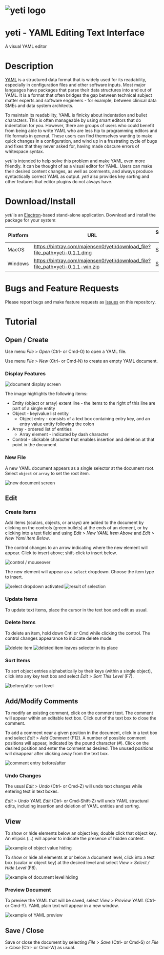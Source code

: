 # ![yeti logo](./render-process/assets/yeti-0.25.png)

# yeti - YAML Editing Text Interface

A visual YAML editor

# Description

[YAML](https://yaml.org/) is a structured data format that is widely
used for its readability, especially in configuration files and other
software inputs. Most major languages have packages that parse their
data structures into and out of YAML. It is a format that often
bridges the gap between technical subject matter experts and software
engineers - for example, between clinical data SMEs and data system
architects.

To maintain its readability, YAML is finicky about indentation and
bullet characters. This is often manageable by using smart editors
that do indentation for you. However, there are groups of users who
could benefit from being able to write YAML who are less hip to
programming editors and file formats in general. These users can find
themselves wanting to make quick changes in a configuration, and wind
up in a frustrating cycle of bugs and fixes that they never asked for,
having made obscure errors of whitespace syntax.

_yeti_ is intended to help solve this problem and make YAML even more
friendly. It can be thought of as a visual editor for YAML. Users can
make their desired content changes, as well as comments, and
always produce syntactically correct YAML as output. _yeti_ also provides
key sorting and other features that editor plugins do not always have.

# Download/Install

_yeti_ is an [Electron](https://electronjs.org)-based stand-alone
application. Download and install the package for your system:

| Platform | URL | SHA1 sig |
| ------ | --- | ------- |
| MacOS | https://bintray.com/majensen0/yeti/download_file?file_path=yeti-0.1.1.dmg |  [SHA1](./dist/yeti-0.1.1.dmg.sha1) |
| Windows | https://bintray.com/majensen0/yeti/download_file?file_path=yeti-0.1.1-win.zip | [SHA1](./dist/yeti-0.1.1-win.zip.sha1) |

# Bugs and Feature Requests

Please report bugs and make feature requests as [Issues](https://github.com/CBIIT/yeti/issues) on this repository.

# Tutorial

## Open / Create

Use menu _File_ > _Open_ (Ctrl- or Cmd-O) to open a YAML file.

Use menu _File_ > _New_ (Ctrl- or Cmd-N) to create an empty YAML document.

### Display Features

![document display screen](./docs/screenshots/yeti-display.png)

The image highlights the following items:
* Entity (object or array) extent line - the items to the right of this line are part of a single entity
* Object - key/value list entity
  * Object entry - consists of a text box containing entry key,  and an entry value entity following the colon
* Array - ordered list of entities
  * Array element - indicated by dash character
* Control - clickable character that enables insertion and deletion at that point in the document

### New File

A new YAML document appears as a single selector at the document root. Select `object` or `array` to set the root item. 

![new document screen](./docs/screenshots/yeti-new-doc.png)

## Edit

### Create Items

Add items (scalars, objects, or arrays) are added to the document by clicking on the controls (green bullets) at the ends of an element, or by clicking into a text field and using _Edit_ > _New YAML Item Above_ and _Edit_ > _New Yaml Item Below_.

The control changes to an arrow indicating where the new element will appear. Click to insert above; shift-click to insert below.

![control / mouseover](./docs/screenshots/yeti-insert-1.png) 

The new element will appear as a `select` dropdown. Choose the item type to insert.

![select dropdown activated](./docs/screenshots/yeti-insert-2.png)
![result of selection](./docs/screenshots/yeti-insert-3.png)

### Update Items

To update text items, place the cursor in the text box and edit as usual.

### Delete Items

To delete an item, hold down Cntl or Cmd while clicking the control. The control changes appearance to indicate delete mode.

![delete item](./docs/screenshots/yeti-delete-1.png)
![deleted item leaves selector in its place](./docs/screenshots/yeti-delete-2.png)

### Sort Items

To sort object entries alphabetically by their keys (within a single object), click into any key text box and select _Edit_ > _Sort This Level_ (F7).

![before/after sort level](./docs/screenshots/yeti-sort-level.png)

## Add/Modify Comments

To modify an existing comment, click on the comment text. The comment will appear within an editable text box. Click out of the text box to close the comment.

To add a comment near a given position in the document, click in a text box and select _Edit_ > _Add Comment_ (F12). A number of possible comment positions will appear, indicated by the pound character (#). Click on the desired position and enter the comment as desired. The unused positions will disappear after clicking away from the text box.

![comment entry before/after]()

### Undo Changes

The usual _Edit_ > _Undo_ (Ctrl- or Cmd-Z) will undo text changes while entering text in text boxes. 

_Edit_ > _Undo YAML Edit_ (Ctrl- or Cmd-Shift-Z) will undo YAML structural edits, including insertion and deletion of YAML entities and sorting.

## View

To show or hide elements below an object key, double click that object key. An ellipsis (...) will appear to indicate the presence of hidden content.

![example of object value hiding]()

To show or hide all elements at or below a document level, click into a text box (scalar or object key) at the desired level and select _View_ > _Select / Hide Level_ (F8).

![example of document level hiding]()

### Preview Document

To preview the YAML that will be saved, select _View_ > _Preview YAML_ (Ctrl- or Cmd-Y). YAML plain text will appear in a new window.

![example of YAML preview](./docs/screenshots/yeti-preview.png)

## Save / Close

Save or close the document by selecting _File_ > _Save_ (Ctrl- or Cmd-S) or _File_ > _Close_ (Ctrl- or Cmd-W) as usual.









